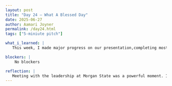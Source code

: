 ```yaml
---
layout: post
title: "Day 24 – What A Blessed Day"
date: 2025-06-27
author: Aamari Joyner
permalink: /day24.html
tags: ["5-miniute pitch"]

what_i_learned: |
   This week, I made major progress on our presentation,completing most of the slides and adding strong research and credible sources about the identified gap in the African diaspora. I learned how to sharpen our message for an academic audience and structure our content clearly for the mid-summer symposium. We also had the incredible opportunity to pitch our project to top leaders at Morgan State, including the VP,President, and several deans. Their positive feedback showed me how powerful and needed our project is. It was a real lesson in how preparation, purpose, and teamwork can open doors.

blockers: |
    No blockers

reflection: |
   Meeting with the leadership at Morgan State was a powerful moment. I realized our work is not only being seen, but its being valued. Hearing that they want to see more reminded me that we're building something important and impactful. I'm deeply proud of my team; when it mattered most, we supported each other and showed up with confidence. This experience made me believe even more in our media hub and what it represents. It was a big step forward, and I feel both humbled and motivated.
---
```

